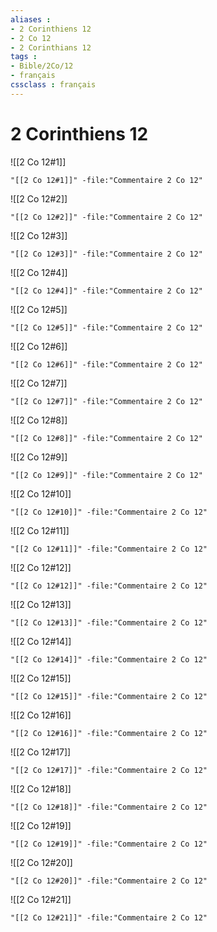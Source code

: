 ```yaml
---
aliases : 
- 2 Corinthiens 12
- 2 Co 12
- 2 Corinthians 12
tags : 
- Bible/2Co/12
- français
cssclass : français
---
```


# 2 Corinthiens 12

![[2 Co 12#1]]

```query
"[[2 Co 12#1]]" -file:"Commentaire 2 Co 12"
```

![[2 Co 12#2]]

```query
"[[2 Co 12#2]]" -file:"Commentaire 2 Co 12"
```

![[2 Co 12#3]]

```query
"[[2 Co 12#3]]" -file:"Commentaire 2 Co 12"
```

![[2 Co 12#4]]

```query
"[[2 Co 12#4]]" -file:"Commentaire 2 Co 12"
```

![[2 Co 12#5]]

```query
"[[2 Co 12#5]]" -file:"Commentaire 2 Co 12"
```

![[2 Co 12#6]]

```query
"[[2 Co 12#6]]" -file:"Commentaire 2 Co 12"
```

![[2 Co 12#7]]

```query
"[[2 Co 12#7]]" -file:"Commentaire 2 Co 12"
```

![[2 Co 12#8]]

```query
"[[2 Co 12#8]]" -file:"Commentaire 2 Co 12"
```

![[2 Co 12#9]]

```query
"[[2 Co 12#9]]" -file:"Commentaire 2 Co 12"
```

![[2 Co 12#10]]

```query
"[[2 Co 12#10]]" -file:"Commentaire 2 Co 12"
```

![[2 Co 12#11]]

```query
"[[2 Co 12#11]]" -file:"Commentaire 2 Co 12"
```

![[2 Co 12#12]]

```query
"[[2 Co 12#12]]" -file:"Commentaire 2 Co 12"
```

![[2 Co 12#13]]

```query
"[[2 Co 12#13]]" -file:"Commentaire 2 Co 12"
```

![[2 Co 12#14]]

```query
"[[2 Co 12#14]]" -file:"Commentaire 2 Co 12"
```

![[2 Co 12#15]]

```query
"[[2 Co 12#15]]" -file:"Commentaire 2 Co 12"
```

![[2 Co 12#16]]

```query
"[[2 Co 12#16]]" -file:"Commentaire 2 Co 12"
```

![[2 Co 12#17]]

```query
"[[2 Co 12#17]]" -file:"Commentaire 2 Co 12"
```

![[2 Co 12#18]]

```query
"[[2 Co 12#18]]" -file:"Commentaire 2 Co 12"
```

![[2 Co 12#19]]

```query
"[[2 Co 12#19]]" -file:"Commentaire 2 Co 12"
```

![[2 Co 12#20]]

```query
"[[2 Co 12#20]]" -file:"Commentaire 2 Co 12"
```

![[2 Co 12#21]]

```query
"[[2 Co 12#21]]" -file:"Commentaire 2 Co 12"
```

